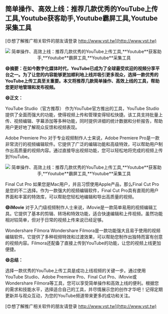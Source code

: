 ## **简单操作、高效上线：推荐几款优秀的YouTube上传工具,**Youtube**获客助手,**Youtube**霸屏工具,**Youtube**采集工具**

[😍想了解推广相关软件的朋友请登录 http://www.vst.tw](http://www.vst.tw)

 <center><img src="https://vst.tw/MP4/tuiguang/png/2.png" alt="简单操作、高效上线：推荐几款优秀的YouTube上传工具,**Youtube**获客助手,**Youtube**霸屏工具,**Youtube**采集工具"></center>

**😄摘要：在如今数字化媒体时代，YouTube已成为了全球最受欢迎的视频分享平台之一。为了让您的内容能够更加顺利地上线并吸引更多观众，选择一款优秀的YouTube上传工具至关重要。本文将推荐几款简单操作、高效上线的工具，帮助您更好地管理和发布视频。**

**😄正文：**

YouTube Studio（官方推荐）
作为YouTube官方推出的工具，YouTube Studio提供了全面而强大的功能，使得视频上传和管理变得轻松快捷。该工具支持批量上传、视频编辑、字幕添加等多种功能，同时提供详细的统计数据和分析报告，帮助用户更好地了解观众反馈和视频表现。

Adobe Premiere Pro
对于专业视频制作人士来说，Adobe Premiere Pro是一款非常流行的视频编辑软件。它提供了广泛的编辑功能和高级特效，可以帮助用户制作出高质量的视频内容。通过直接导出视频功能，您可以轻松地将完成的视频上传到YouTube。

 <center><img src="https://vst.tw/MP4/tuiguang/png/8.png" alt="简单操作、高效上线：推荐几款优秀的YouTube上传工具,**Youtube**获客助手,**Youtube**霸屏工具,**Youtube**采集工具"></center>

Final Cut Pro
如果您是Mac用户，并且习惯使用Apple产品，那么Final Cut Pro是您的不二选择。作为一款强大的视频编辑软件，Final Cut Pro具有直观的用户界面和丰富的特效库，可以帮助您轻松地编辑和导出高质量的视频。

**😄iMovie**
对于入门级视频制作人士来说，iMovie是一款简单易用的视频编辑工具。它提供了基本的剪辑、转场和特效功能，适合快速编辑和上传视频。虽然功能相对较简单，但对于日常的视频上传来说已经足够。

Wondershare Filmora
Wondershare Filmora是一款功能强大且易于使用的视频编辑软件。它提供了多种视频特效和过渡效果，可以帮助您制作出独特而富有创意的视频内容。Filmora还配备了直接上传到YouTube的功能，让您的视频上线更加便捷。

**😄总结：**

选择一款优秀的YouTube上传工具是成功上线视频的关键一步。通过使用YouTube Studio、Adobe Premiere Pro、Final Cut Pro、iMovie或Wondershare Filmora等工具，您可以享受简单操作和高效上线的便利。根据您的需求和技能水平，选择适合自己的工具，并尽情展示您的创作才华吧！记得定期更新并与观众互动，为您的YouTube频道带来更多的成功和关注。

[😍想了解推广相关软件的朋友请登录 http://www.vst.tw](http://www.vst.tw)



